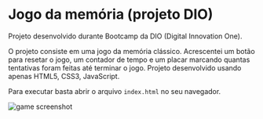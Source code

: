 # Jogo da memória (projeto DIO)

Projeto desenvolvido durante Bootcamp da DIO (Digital Innovation One).

O projeto consiste em uma jogo da memória clássico. Acrescentei um botão para resetar o jogo, um contador de tempo e um placar marcando quantas tentativas foram feitas até terminar o jogo.
Projeto desenvolvido usando apenas HTML5, CSS3, JavaScript.

Para executar basta abrir o arquivo `index.html` no seu navegador.

![game screenshot](https://github.com/davi-santos5/dio-memory-game/blob/master/images/screenshot.png)
